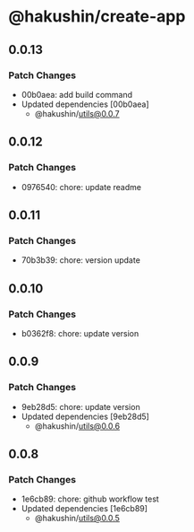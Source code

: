 # @hakushin/create-app

## 0.0.13

### Patch Changes

- 00b0aea: add build command
- Updated dependencies [00b0aea]
  - @hakushin/utils@0.0.7

## 0.0.12

### Patch Changes

- 0976540: chore: update readme

## 0.0.11

### Patch Changes

- 70b3b39: chore: version update

## 0.0.10

### Patch Changes

- b0362f8: chore: update version

## 0.0.9

### Patch Changes

- 9eb28d5: chore: update version
- Updated dependencies [9eb28d5]
  - @hakushin/utils@0.0.6

## 0.0.8

### Patch Changes

- 1e6cb89: chore: github workflow test
- Updated dependencies [1e6cb89]
  - @hakushin/utils@0.0.5
